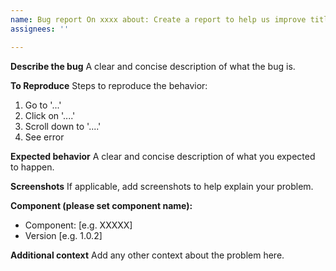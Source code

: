 ```yaml
---
name: Bug report On xxxx about: Create a report to help us improve title: Bug report for xxxx On xxxx labels: bug
assignees: ''

---
```


**Describe the bug**
A clear and concise description of what the bug is.

**To Reproduce**
Steps to reproduce the behavior:

1. Go to '...'
2. Click on '....'
3. Scroll down to '....'
4. See error

**Expected behavior**
A clear and concise description of what you expected to happen.

**Screenshots**
If applicable, add screenshots to help explain your problem.

**Component (please set component name):**

- Component: [e.g. XXXXX]
- Version [e.g. 1.0.2]

**Additional context**
Add any other context about the problem here.

